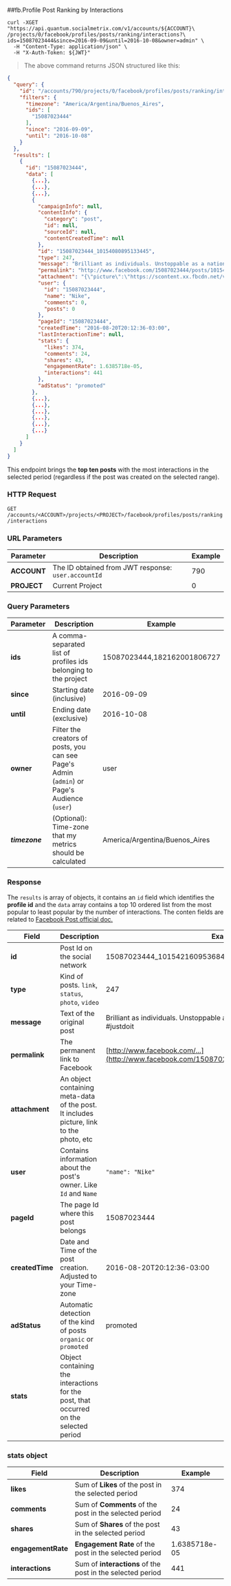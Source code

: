##fb.Profile Post Ranking by Interactions 
```shell
curl -XGET "https://api.quantum.socialmetrix.com/v1/accounts/${ACCOUNT}\
/projects/0/facebook/profiles/posts/ranking/interactions?\
ids=15087023444&since=2016-09-09&until=2016-10-08&owner=admin" \
  -H "Content-Type: application/json" \
  -H "X-Auth-Token: ${JWT}"
```

> The above command returns JSON structured like this:

```json
{
  "query": {
    "id": "/accounts/790/projects/0/facebook/profiles/posts/ranking/interactions",
    "filters": {
      "timezone": "America/Argentina/Buenos_Aires",
      "ids": [
        "15087023444"
      ],
      "since": "2016-09-09",
      "until": "2016-10-08"
    }
  },
  "results": [
    {
      "id": "15087023444",
      "data": [
        {...},
        {...},
        {...},
        {
          "campaignInfo": null,
          "contentInfo": {
            "category": "post",
            "id": null,
            "sourceId": null,
            "contentCreatedTime": null
          },
          "id": "15087023444_10154080895133445",
          "type": 247,
          "message": "Brilliant as individuals. Unstoppable as a nation. Unlimited Together. #justdoit",
          "permalink": "http://www.facebook.com/15087023444/posts/10154080895133445",
          "attachment": "{\"picture\":\"https://scontent.xx.fbcdn.net/v/t1.0-9/s720x720/14022109_10154080895133445_9205327802348821423_n.jpg?oh=50a3f784512782346243c4eab8eb473a&oe=5845ACE9\",\"description\":\"Brilliant as individuals. Unstoppable as a nation. Unlimited Together. #justdoit\",\"name\":\"Timeline Photos\",\"link\":\"https://www.facebook.com/nike/photos/a.440612488444.242105.15087023444/10154080895133445/?type=3\"}",
          "user": {
            "id": "15087023444",
            "name": "Nike",
            "comments": 0,
            "posts": 0
          },
          "pageId": "15087023444",
          "createdTime": "2016-08-20T20:12:36-03:00",
          "lastInteractionTime": null,
          "stats": {
            "likes": 374,
            "comments": 24,
            "shares": 43,
            "engagementRate": 1.6385718e-05,
            "interactions": 441
          },
          "adStatus": "promoted"
        },
        {...},
        {...},
        {...},
        {...},
        {...},
        {...}
      ]
    }
  ]
}
```

This endpoint brings the **top ten posts** with the most interactions in the selected period (regardless if the post was created on the selected range).

### HTTP Request

`GET /accounts/<ACCOUNT>/projects/<PROJECT>/facebook/profiles/posts/ranking/interactions`

### URL Parameters

Parameter | Description | Example
--------- | ----------- | -----------
**ACCOUNT** | The ID obtained from JWT response: `user.accountId` | 790
**PROJECT** | Current Project | 0

### Query Parameters

Parameter | Description | Example
--------- | ----------- | -----------
**ids** | A comma-separated list of profiles ids belonging to the project | 15087023444,182162001806727
**since** | Starting date (inclusive) | 2016-09-09
**until** | Ending date (exclusive) | 2016-10-08
**owner** | Filter the creators of posts, you can see Page's Admin (`admin`) or Page's Audience (`user`) | user
***timezone*** | (Optional): Time-zone that my metrics should be calculated | America/Argentina/Buenos_Aires

### Response

The `results` is array of objects, it contains an `id` field which identifies the **profile id** and the `data` array contains a top 10 ordered list from the most popular to least popular by the number of interactions. The conten fields are related to [Facebook Post official doc.](https://developers.facebook.com/docs/graph-api/reference/v2.8/post)

Field | Description | Example
--------- | ----------- | -----------
**id** | Post Id on the social network | 15087023444_10154216095368445
**type** | Kind of posts. `link`, `status`, `photo`, `video` | 247
**message** | Text of the original post | Brilliant as individuals. Unstoppable as a nation. Unlimited Together. #justdoit
**permalink** | The permanent link to Facebook | [http://www.facebook.com/...](http://www.facebook.com/15087023444/posts/10154080895133445)
**attachment** | An object containing meta-data of the post. It includes picture, link to the photo, etc |
**user** | Contains information about the post's owner. Like `Id` and `Name` | `"name": "Nike"`
**pageId** | The page Id where this post belongs | 15087023444
**createdTime** | Date and Time of the post creation. Adjusted to your Time-zone | 2016-08-20T20:12:36-03:00
**adStatus** | Automatic detection of the kind of posts `organic` or `promoted`| promoted
**stats** | Object containing the interactions for the post, that occurred on the selected period | 

### stats object

Field | Description | Example
--------- | ----------- | -----------
**likes** | Sum of **Likes** of the post in the selected period | 374
**comments** | Sum of **Comments** of the post in the selected period | 24
**shares** | Sum of **Shares** of the post in the selected period | 43
**engagementRate** | **Engagement Rate** of the post in the selected period | 1.6385718e-05
**interactions** | Sum of **interactions** of the post in the selected period | 441
